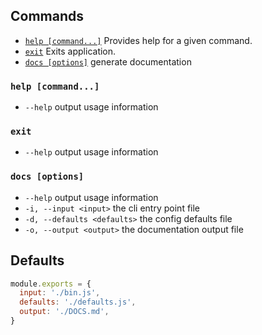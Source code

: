 <!-- THIS FILE IS GENERATED -->

## Commands

- <a href="#help-command">`help [command...]`</a> Provides help for a given command.
- <a href="#exit">`exit`</a> Exits application.
- <a href="#docs-options">`docs [options]`</a> generate documentation

### `help [command...]`

- `--help` output usage information

### `exit`

- `--help` output usage information

### `docs [options]`

- `--help` output usage information
- `-i, --input <input>` the cli entry point file
- `-d, --defaults <defaults>` the config defaults file
- `-o, --output <output>` the documentation output file

## Defaults

```js
module.exports = {
  input: './bin.js',
  defaults: './defaults.js',
  output: './DOCS.md',
}
```

